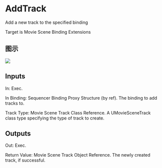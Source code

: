 # AddTrack

Add a new track to the specified binding

Target is Movie Scene Binding Extensions

## 图示

![]($-20221218-20535493.png)

## Inputs

In: Exec.

In Binding: Sequencer Binding Proxy Structure (by ref). The binding to add tracks to.

Track Type: Movie Scene Track Class Reference. A UMovieSceneTrack class type specifying the type of track to create.  

## Outputs

Out: Exec.

Return Value: Movie Scene Track Object Reference. The newly created track, if successful.

